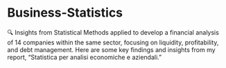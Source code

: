 # Business-Statistics
🔍  Insights from Statistical Methods  applied to develop a financial analysis of 14 companies within the same sector, focusing on liquidity, profitability, and debt management. Here are some key findings and insights from my report, “Statistica per analisi economiche e aziendali.” 
